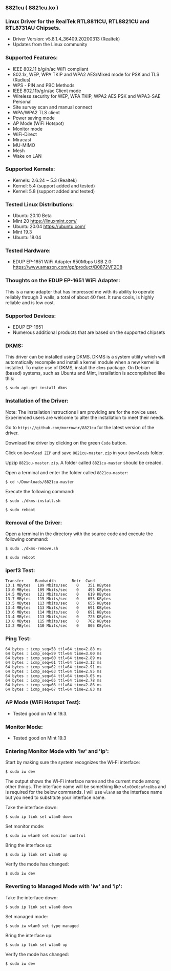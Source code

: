 ### 8821cu ( 8821cu.ko )

### Linux Driver for the RealTek RTL8811CU, RTL8821CU and RTL8731AU Chipsets.

- Driver Version: v5.8.1.4_36409.20200313 (Realtek)
- Updates from the Linux community

### Supported Features:

- IEEE 802.11 b/g/n/ac WiFi compliant
- 802.1x, WEP, WPA TKIP and WPA2 AES/Mixed mode for PSK and TLS (Radius)
- WPS - PIN and PBC Methods
- IEEE 802.11b/g/n/ac Client mode
- Wireless security for WEP, WPA TKIP, WPA2 AES PSK and WPA3-SAE Personal
- Site survey scan and manual connect
- WPA/WPA2 TLS client
- Power saving mode
- AP Mode (WiFi Hotspot)
- Monitor mode
- WiFi-Direct
- Miracast
- MU-MIMO
- Mesh
- Wake on LAN

### Supported Kernels:

- Kernels: 2.6.24 ~ 5.3 (Realtek)
- Kernel:  5.4 (support added and tested)
- Kernel:  5.8 (support added and tested)

### Tested Linux Distributions:

- Ubuntu 20.10 Beta
- Mint 20 			https://linuxmint.com/
- Ubuntu 20.04 		https://ubuntu.com/
- Mint 19.3
- Ubuntu 18.04

### Tested Hardware:

- EDUP EP-1651 WiFi Adapter 650Mbps USB 2.0:  https://www.amazon.com/gp/product/B0872VF2D8

### Thoughts on the EDUP EP-1651 WiFi Adapter:

This is a nano adapter that has impressed me with its ability to operate reliably through 3 walls, a total of about 40 feet. It runs cools, is highly reliable and is low cost.

### Supported Devices:

* EDUP EP-1651
* Numerous additional products that are based on the supported chipsets

### DKMS:
This driver can be installed using DKMS. DKMS is a system utility which will automatically recompile and install a kernel module when a new kernel is installed. To make use of DKMS, install the `dkms` package. On Debian (based) systems, such as Ubuntu and Mint, installation is accomplished like this:
```
$ sudo apt-get install dkms
```

### Installation of the Driver:

Note: The installation instructions I am providing are for the novice user. Experienced users are welcome to alter the installation to meet their needs.

Go to `https://github.com/morrownr/8821cu` for the latest version of the driver.

Download the driver by clicking on the green `Code` button.

Click on `Download ZIP` and save `8821cu-master.zip` in your `Downloads` folder.

Upzip `8821cu-master.zip`. A folder called `8821cu-master` should be created.

Open a terminal and enter the folder called `8821cu-master`:

```
$ cd ~/Downloads/8821cu-master
```

Execute the following command:
```
$ sudo ./dkms-install.sh
```
```
$ sudo reboot
```
### Removal of the Driver:

Open a terminal in the directory with the source code and execute the following command:
```
$ sudo ./dkms-remove.sh
```
```
$ sudo reboot
```

### iperf3 Test:

```
Transfer     Bandwidth       Retr  Cwnd
13.1 MBytes   109 Mbits/sec    0    351 KBytes
13.0 MBytes   109 Mbits/sec    0    495 KBytes
14.5 MBytes   121 Mbits/sec    0    619 KBytes
13.7 MBytes   115 Mbits/sec    0    655 KBytes
13.5 MBytes   113 Mbits/sec    0    655 KBytes
13.4 MBytes   113 Mbits/sec    0    691 KBytes
13.6 MBytes   114 Mbits/sec    0    691 KBytes
13.4 MBytes   113 Mbits/sec    0    725 KBytes
13.8 MBytes   115 Mbits/sec    0    762 KBytes
13.2 MBytes   110 Mbits/sec    0    805 KBytes
```

### Ping Test:

```
64 bytes : icmp_seq=58 ttl=64 time=2.88 ms
64 bytes : icmp_seq=59 ttl=64 time=3.00 ms
64 bytes : icmp_seq=60 ttl=64 time=2.89 ms
64 bytes : icmp_seq=61 ttl=64 time=3.12 ms
64 bytes : icmp_seq=62 ttl=64 time=2.91 ms
64 bytes : icmp_seq=63 ttl=64 time=2.95 ms
64 bytes : icmp_seq=64 ttl=64 time=3.05 ms
64 bytes : icmp_seq=65 ttl=64 time=2.78 ms
64 bytes : icmp_seq=66 ttl=64 time=2.86 ms
64 bytes : icmp_seq=67 ttl=64 time=2.83 ms

```

### AP Mode (WiFi Hotspot Test):

- Tested good on Mint 19.3.

### Monitor Mode:

- Tested good on Mint 19.3

### Entering Monitor Mode with 'iw' and 'ip':
Start by making sure the system recognizes the Wi-Fi interface:
```
$ sudo iw dev
```

The output shows the Wi-Fi interface name and the current mode among other things. The interface name will be something like `wlx00c0cafre8ba` and is required for the below commands. I will use `wlan0` as the interface name but you need to substitute your interface name.

Take the interface down:
```
$ sudo ip link set wlan0 down
```

Set monitor mode:
```
$ sudo iw wlan0 set monitor control
```

Bring the interface up:
```
$ sudo ip link set wlan0 up
```

Verify the mode has changed:
```
$ sudo iw dev
```

### Reverting to Managed Mode with 'iw' and 'ip':

Take the interface down:
```
$ sudo ip link set wlan0 down
```

Set managed mode:
```
$ sudo iw wlan0 set type managed
```

Bring the interface up:
```
$ sudo ip link set wlan0 up
```

Verify the mode has changed:
```
$ sudo iw dev
```

